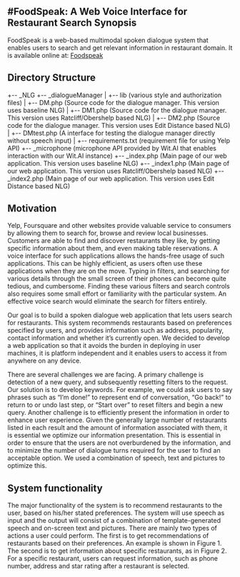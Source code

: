 #FoodSpeak: A Web Voice Interface for Restaurant Search
Synopsis
------

FoodSpeak is a web-based multimodal spoken dialogue system that enables users to search and get relevant information in restaurant domain. It is available online at: [Foodspeak](http://mandiw.com/sds/index.php)

Directory Structure
------

+-- _NLG
+-- _dialogueManager
|   +-- lib (various style and authorization files)
|   +-- DM.php (Source code for the dialogue manager. This version uses baseline NLG)
|   +-- DM1.php (Source code for the dialogue manager. This version uses Ratcliff/Obershelp based NLG)
|   +-- DM2.php (Source code for the dialogue manager. This version uses Edit Distance based NLG)
|   +-- DMtest.php (A interface for testing the dialogue manager directly without speech input)
|   +-- requirements.txt (requirement file for using Yelp API)
+-- _microphone (microphone API provided by Wit.AI that enables interaction with our Wit.AI instance)
+-- _index.php (Main page of our web application. This version uses baseline NLG)
+-- _index1.php (Main page of our web application. This version uses Ratcliff/Obershelp based NLG)
+-- _index2.php (Main page of our web application. This version uses Edit Distance based NLG)


Motivation
------

Yelp, Foursquare and other websites provide valuable service to consumers by allowing them to search for, browse and review local businesses. Customers are able to find and discover restaurants they like, by getting specific information about them, and even making table reservations. A voice interface for such applications allows the hands-free usage of such applications. This can be highly efficient, as users often use these applications when they are on the move. Typing in filters, and searching for various details through the small screen of their phones can become quite tedious, and cumbersome.  Finding these various filters and search controls also requires some small effort or familiarity with the particular system.  An effective voice search would eliminate the search for filters entirely.

Our goal is to build a spoken dialogue web application that lets users search for restaurants. This system recommends restaurants based on preferences specified by users, and provides information such as address, popularity, contact information and whether it’s currently open. We decided to develop a web application so that it avoids the burden in deploying in user machines, it is platform independent and it enables users to access it from anywhere on any device.

There are several challenges we are facing. A primary challenge is detection of a new query, and subsequently resetting filters to the request. Our solution is to develop keywords. For example, we could ask users to say phrases such as “I’m done!”  to represent end of conversation, “Go back!” to return to or undo last step, or “Start over” to reset filters and begin a new query. Another challenge is to efficiently present the information in order to enhance user experience. Given the generally large number of restaurants listed in each result and the amount of information associated with them, it is essential we optimize our information presentation. This is essential in order to ensure that the users are not overburdened by the information, and to minimize the number of dialogue turns required for the user to find an acceptable option. We used a combination of speech, text and pictures to optimize this.

System functionality
------

The major functionality of the system is to recommend restaurants to the user, based on his/her stated preferences. The system will use speech as input and the output will consist of a combination of template-generated speech and on-screen text and pictures. There are mainly two types of actions a user could perform. The first is to get recommendations of restaurants based on their preferences. An example is shown in Figure 1. The second is to get information about specific restaurants, as in Figure 2. For a specific restaurant, users can request information, such as phone number, address and star rating after a restaurant is selected. 


